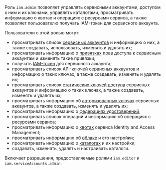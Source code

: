Роль `iam.admin` позволяет управлять сервисными аккаунтами, доступом к ним и их ключами, управлять каталогами, просматривать информацию о квотах и операциях с ресурсами сервиса, а также позволяет пользователю получать IAM-токен для сервисного аккаунта.

Пользователи с этой ролью могут:
* просматривать список [сервисных аккаунтов](../../iam/concepts/users/accounts.md#sa) и информацию о них, а также создавать, использовать, изменять и удалять их;
* просматривать информацию о [привязках](../../iam/concepts/access-control/index.md#access-bindings) прав доступа к сервисным аккаунтам и изменять такие привязки;
* получать [IAM-токен](../../iam/concepts/authorization/iam-token.md) для сервисного аккаунта;
* просматривать список [API-ключей](../../iam/concepts/authorization/api-key.md) сервисных аккаунтов и информацию о таких ключах, а также создавать, изменять и удалять их;
* просматривать список [статических ключей доступа](../../iam/concepts/authorization/access-key.md) сервисных аккаунтов и информацию о таких ключах, а также создавать, изменять и удалять их;
* просматривать информацию об [авторизованных ключах](../../iam/concepts/authorization/key.md) сервисных аккаунтов, а также создавать, изменять и удалять их;
* просматривать информацию о [федерациях удостоверений](../../iam/concepts/federations.md);
* просматривать список операций и информацию об операциях с ресурсами сервиса;
* просматривать информацию о [квотах](../../iam/concepts/limits.md#iam-quotas) сервиса Identity and Access Management;
* просматривать информацию об [облаке](../../resource-manager/concepts/resources-hierarchy.md#cloud) и его настройки;
* просматривать информацию о [каталогах](../../resource-manager/concepts/resources-hierarchy.md#folder) и их настройки;
* создавать, изменять, удалять и настраивать каталоги.

Включает разрешения, предоставляемые ролями `iam.editor` и `iam.serviceAccounts.admin`.